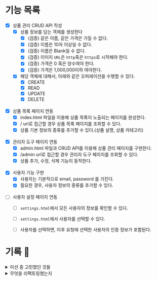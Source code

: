 # 기능 목록

- [x] 상품 관리 CRUD API 작성
    - [x] 상품 정보를 담는 객체를 생성한다
        - [x] (검증) 같은 이름, 같은 가격은 가질 수 없다.
        - [x] (검증) 이름은 10자 이상일 수 없다.
        - [x] (검증) 이름은 Blank일 수 없다.
        - [x] (검증) 이미지 `URL`은 `http`혹은 `https`로 시작해야 한다.
        - [x] (검증) 가격은 0 혹은 양수여야 한다.
        - [x] (검증) 가격은 1,000,000이하 여야한다.
    - [x] 해당 객체에 대해서, 아래와 같은 오퍼레이션을 수행할 수 있다.
        - [x] CREATE
        - [x] READ
        - [x] UPDATE
        - [x] DELETE
          <br><br>
- [x] 상품 목록 페이지 연동
    - [x] index.html 파일을 이용해 상품 목록이 노출되는 페이지를 완성한다.
    - [x] / url로 접근할 경우 상품 목록 페이지를 조회할 수 있다.
    - [x] 상품 기본 정보의 종류를 추가할 수 있다.(상품 설명, 상품 카테고리)
      <br><br>
- [x] 관리자 도구 페이지 연동
    - [x] admin.html 파일과 CRUD API를 이용해 상품 관리 페이지를 구현한다.
    - [x] /admin url로 접근할 경우 관리자 도구 페이지를 조회할 수 있다.
    - [x] 상품 추가, 수정, 삭제 기능이 동작한다.
    <br><br>
- [x] 사용자 기능 구현
    - [x] 사용자는 기본적으로 email, password 를 가진다.
    - [x] 필요한 경우, 사용자 정보의 종류를 추가할 수 있다.
    <br><br>
- [ ] 사용자 설정 페이지 연동
    - [ ] `settings.html`에서 모든 사용자의 정보를 확인할 수 있다.
    - [ ] `settings.html`에서 사용자를 선택할 수 있다.
    - [ ] 사용자를 선택하면, 이후 요청에 선택한 사용자의 인증 정보가 포함된다.


# 기록 📕
<details>
<summary>미션 중 고민했던 것들</summary>
<div>

1. domain 객체의 생성자에서(domain 객체를 생성할 때) 항상 null을 체크해줘야하는가?
    - 테오: null 체크를 하지 않는 것이 관례라고 알고있음. 또, 어짜피 NPE가 발생되면 프로그램이 정상 작동하지 않을 것.
    - 주디: 개발자에게 있어서 가장 최악의 시나리오는 프로그램이 비정상종료되면서 shutdown되는 것이라 생각한다. 따라서 Null검사를 하지않으면 이와 같은 상황을 발생하게 둔다는 말인데 이게 괜찮은 건지
      모르겠다.
    - 결론: 프리코스, level1에서는 요구사항으로 IllegalArgumentException()을 던지도록 했다. 새로운 예외를 던질 필요가 없고 null check를 하지 않는 게 관행이라면 그 관행을
      따르는 것도 좋을 것 같다.
2. TDD를 할 때,각각의 테스트는 항상 독립적이야 하는가? 하나의 테스트가 다른 하나의 테스트 범위를 포함해도 되는가?
    - 테오: ProductImage가 잘 생성되는지에 대한 테스트 코드를 작성할 때, TDD 정신을 따르기 위해 test가 fail하는 걸 보고자했다. 그래서 ProductImage class 생성자에 예외처리
      코드를 추가하고 이를 확인했다.
    - 주디: 하지만 이렇게 되면 예외 테스트가 실패해야하는데 성공이 되지 않나? 테스트는 각각 독립적이어야하는데 어떻게 보면 서로 영향이 가는 상황 아닌가?
3. URL, URI 중 어느 것을 사용할지 고민하다가, URI는 Identifier를 표현하는 성향이 강하기 때문에 '웹 주소'만을 표현하기 위해 보다 한정적인 의미를 가지는 URL을 사용했음.
4. Test Class에 WebMvcTest를 붙인 이유는 실제 서버를 구동하지 않고 테스트를 작성하기 위함인데, 언제 사용하는게 적절할지?
5. Service를 CRUD마다 쪼개면 SRP를 쉽게 지킬 수 있다. 쪼갰을 때 응집도가 Product 기준에서는 낮아지지만, CRUD관점에서는 높아지는 느낌이다. 어느 것을 선택할까?
6. Product 객체에 ID를 처음에는 넣지 않으려다가, 결국 넣게 되었는데 ID를 사용하지 않고 구현하는 방법이 있는가?
7. WebController, ProductController를 나눈 이유는 CRUD용 컨트롤러랑 뷰용 컨트롤러가 성격이 다르다고 느껴졌기 때문.
8. 사용자가 유효하지 않은 값을 입력해서 Exception이 터졌다면, Logger를 이용할 때 error를 써야하는가? debug를 써야하는가?
    - 주디: 사용자의 유효하지 않은 입력은 예외라고 생각한다. 개발자가 예외처리를 해줬어도 정상적인 흐름이 아니기 때문에 사용자 요청에 대해 발생한 문제라고 생각한다. 그래서 logger.error()를
      사용해야한다고 생각한다
    - 테오: 개발자가 예외처리를 해줬고 시스템에 영향이 가지 않으면 정상적인 흐름이라고 생각한다. 따라서 logger.info() 혹은 logger.debug()가 맞는 것 같다.
9. DAO에서 구체적인 기능을 어디까지 제공하는게 맞을까? DAO는 엔티티에 대해서만 기능을 수행해야 하는가? 복잡한 쿼리의 경우에는 어떻게?
</div>
</details>

<details>
<summary>무엇을 리팩토링했는지</summary>
<div>

- [x] Service에 DTO 개념을 붙이고 싶지 않다. 반면 Controller에서도 도메인에 대한 결합도를 높이고 싶지는 않다. 두 방식은 모두 극단적이라 생각. 따라서 새로운 레이어 생성.
    - [x] Application Layer를 중간에 생성함으로써 DTO <-> 도메인 변환작업을 전담.
    - [x] `Open Layer`로 둠으로써 표현 계층에서 선택적으로 접근할 수 있게 하면 어떨까.
    - [x] 이것이 좋은 방향인지는 카프카와 논의해봐야 할 듯!
- [x] `IdSequencer`를 통해 DB 아이디와 Product ID 두 개념을 분리
    - [x] 이제 도메인 엔티티와 DB 엔티티는 완전히 독립적임
- [x] `DELETE` 시 전체 product를 통해 삭제하는 것이 아닌, id를 통해 삭제하도록 변경
- [x] Repository에 `findByName` 메소드 추가, 쿼리 최적화
    - [x] Repository에 이런 기능이 들어가는 것을 두려워하지 말자! 성능 최적화를 위해. Repo에는 보편적인 기능만 들어갈 필요는 없다.
- [x] CRUD service 통합
    - [x] 자원이 아닌 비즈니스 중심으로 서비스를 구성해야 한다는 생각은 있지만, CRUD 분리는 너무 과하다는 생각이 들음.
    - [x] 따라서 이런 철학은 유지하되, 상황에 따라 trade-off를 계산해 자원 중심으로도 service를 만들 수 있어야 할듯.
- [x] request DTO 검증로직 추가
    - [x] 어디까지 검증할 것인지? 는 카프카와 함께 더 이야기 해 보아야 할 듯.
    - [x] 일단은 데이터 자체에 대한 검증 (notNull, Positive 등)만 수행함.
- [x] Application 계층을 위한 커스텀 어노테이션 `@Application` 생성
    - [x] `@Component`와 동일한 역할을 하지만 명시적인 효과
- [x] SpringBootTest -> WebMvcTest로 개선
    - [x] Mockito, MockMVC 사용
- [x] CRUD -> GET, POST, PUT, DELETE에 각각 매핑
    - [x] URL에서 method 관련 정보가 사라짐, 자원만 명시(`/product`)
- [x] Optional을 stream처럼 다루기
    - [x] 기본 null check 스타일에서 벗어나 깔끔한 코드 구성 가능
    - [x] 구현한 사람에 의도에 맞는 사용법
    - [x] https://www.daleseo.com/java8-optional-effective/

</div>
</details>
